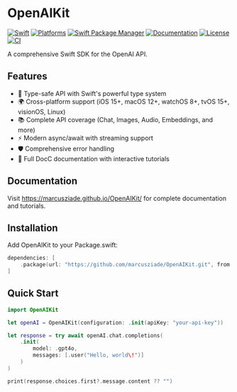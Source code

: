 # OpenAIKit

[![Swift](https://img.shields.io/badge/Swift-5.9+-orange.svg?style=flat)](https://swift.org)
[![Platforms](https://img.shields.io/badge/Platforms-iOS%2015%2B%20%7C%20macOS%2012%2B%20%7C%20watchOS%208%2B%20%7C%20tvOS%2015%2B%20%7C%20visionOS%20%7C%20Linux-blue.svg?style=flat)](https://developer.apple.com)
[![Swift Package Manager](https://img.shields.io/badge/SPM-compatible-brightgreen.svg?style=flat)](https://swift.org/package-manager)
[![Documentation](https://img.shields.io/badge/Documentation-DocC-blue)](https://marcusziade.github.io/OpenAIKit/)
[![License](https://img.shields.io/badge/License-MIT-lightgrey.svg?style=flat)](LICENSE)
[![CI](https://github.com/marcusziade/OpenAIKit/actions/workflows/docc.yml/badge.svg)](https://github.com/marcusziade/OpenAIKit/actions/workflows/docc.yml)

A comprehensive Swift SDK for the OpenAI API.

## Features

- 🚀 Type-safe API with Swift's powerful type system
- 🌍 Cross-platform support (iOS 15+, macOS 12+, watchOS 8+, tvOS 15+, visionOS, Linux)
- 📚 Complete API coverage (Chat, Images, Audio, Embeddings, and more)
- ⚡ Modern async/await with streaming support
- 🛡️ Comprehensive error handling
- 📖 Full DocC documentation with interactive tutorials

## Documentation

Visit https://marcusziade.github.io/OpenAIKit/ for complete documentation and tutorials.

## Installation

Add OpenAIKit to your Package.swift:

```swift
dependencies: [
    .package(url: "https://github.com/marcusziade/OpenAIKit.git", from: "1.0.0")
]
```

## Quick Start

```swift
import OpenAIKit

let openAI = OpenAIKit(configuration: .init(apiKey: "your-api-key"))

let response = try await openAI.chat.completions(
    .init(
        model: .gpt4o,
        messages: [.user("Hello, world\!")]
    )
)

print(response.choices.first?.message.content ?? "")
```
